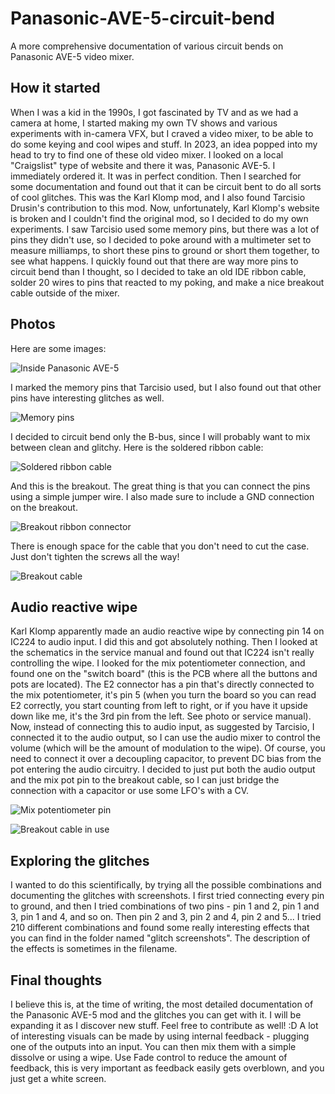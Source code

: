 # Panasonic-AVE-5-circuit-bend
A more comprehensive documentation of various circuit bends on Panasonic AVE-5 video mixer.

## How it started
When I was a kid in the 1990s, I got fascinated by TV and as we had a camera at home, I started making my own TV shows and various experiments with in-camera VFX, but I craved a video mixer, to be able to do some keying and cool wipes and stuff. In 2023, an idea popped into my head to try to find one of these old video mixer. I looked on a local "Craigslist" type of website and there it was, Panasonic AVE-5. I immediately ordered it. It was in perfect condition. Then I searched for some documentation and found out that it can be circuit bent to do all sorts of cool glitches. This was the Karl Klomp mod, and I also found Tarcisio Drusin's contribution to this mod. Now, unfortunately, Karl Klomp's website is broken and I couldn't find the original mod, so I decided to do my own experiments. I saw Tarcisio used some memory pins, but there was a lot of pins they didn't use, so I decided to poke around with a multimeter set to measure milliamps, to short these pins to ground or short them together, to see what happens. I quickly found out that there are way more pins to circuit bend than I thought, so I decided to take an old IDE ribbon cable, solder 20 wires to pins that reacted to my poking, and make a nice breakout cable outside of the mixer.

## Photos

Here are some images:

![Inside Panasonic AVE-5](pictures/IMG_20230831_220430.jpg)

I marked the memory pins that Tarcisio used, but I also found out that other pins have interesting glitches as well.

![Memory pins](pictures/IMG_20230831_220512.jpg)

I decided to circuit bend only the B-bus, since I will probably want to mix between clean and glitchy. Here is the soldered ribbon cable:

![Soldered ribbon cable](pictures/IMG_20230901_231616.jpg)

And this is the breakout. The great thing is that you can connect the pins using a simple jumper wire. I also made sure to include a GND connection on the breakout.

![Breakout ribbon connector](pictures/IMG_20230903_202007.jpg)

There is enough space for the cable that you don't need to cut the case. Just don't tighten the screws all the way!

![Breakout cable](pictures/IMG_20230903_202028.jpg)


## Audio reactive wipe

Karl Klomp apparently made an audio reactive wipe by connecting pin 14 on IC224 to audio input. I did this and got absolutely nothing. Then I looked at the schematics in the service manual and found out that IC224 isn't really controlling the wipe. I looked for the mix potentiometer connection, and found one on the "switch board" (this is the PCB where all the buttons and pots are located). The E2 connector has a pin that's directly connected to the mix potentiometer, it's pin 5 (when you turn the board so you can read E2 correctly, you start counting from left to right, or if you have it upside down like me, it's the 3rd pin from the left. See photo or service manual). Now, instead of connecting this to audio input, as suggested by Tarcisio, I connected it to the audio output, so I can use the audio mixer to control the volume (which will be the amount of modulation to the wipe). Of course, you need to connect it over a decoupling capacitor, to prevent DC bias from the pot entering the audio circuitry. I decided to just put both the audio output and the mix pot pin to the breakout cable, so I can just bridge the connection with a capacitor or use some LFO's with a CV.

![Mix potentiometer pin](pictures/IMG_20230903_202802.jpg)

![Breakout cable in use](pictures/IMG_20230903_210818.jpg)

## Exploring the glitches

I wanted to do this scientifically, by trying all the possible combinations and documenting the glitches with screenshots. I first tried connecting every pin to ground, and then I tried combinations of two pins - pin 1 and 2, pin 1 and 3, pin 1 and 4, and so on. Then pin 2 and 3, pin 2 and 4, pin 2 and 5... I tried 210 different combinations and found some really interesting effects that you can find in the folder named "glitch screenshots". The description of the effects is sometimes in the filename.

## Final thoughts

I believe this is, at the time of writing, the most detailed documentation of the Panasonic AVE-5 mod and the glitches you can get with it. I will be expanding it as I discover new stuff. Feel free to contribute as well! :D
A lot of interesting visuals can be made by using internal feedback - plugging one of the outputs into an input. You can then mix them with a simple dissolve or using a wipe. Use Fade control to reduce the amount of feedback, this is very important as feedback easily gets overblown, and you just get a white screen.
